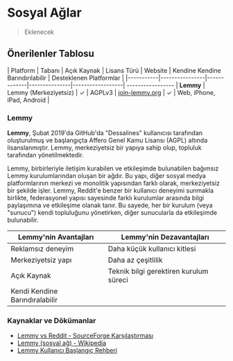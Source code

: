 <!-- NOTLAR 
 - Tablo eklemeyi unutmayın 
 - Uygun görseller eklemeyi unutmayın.
 - İçerik kuralları ve ekleme yapmak sayfalarını ziyaret edebilirsiniz -->

# Sosyal Ağlar

> Eklenecek

## Önerilenler Tablosu

| Platform | Tabanı | Açık Kaynak | Lisans Türü | Website | Kendine Kendine Barındırılabilir | Desteklenen Platformlar |
|-----------|----------------|-------------|---------------|------------------| -----------------
| **Lemmy** | Lemmy (Merkeziyetsiz) | ✓ | AGPLv3 | [  join-lemmy.org](https://join-lemmy.org/) | ✓ | Web, iPhone, iPad, Android |

### Lemmy

**Lemmy**, Şubat 2019'da GitHub'da "Dessalines" kullanıcısı tarafından oluşturulmuş ve başlangıçta Affero Genel Kamu Lisansı (AGPL) altında lisanslanmıştır. Lemmy, merkeziyetsiz bir yapıya sahip olup, topluluk tarafından yönetilmektedir.

Lemmy, birbirleriyle iletişim kurabilen ve etkileşimde bulunabilen bağımsız Lemmy kurulumlarından oluşan bir ağdır. Bu yapı, diğer sosyal medya platformlarının merkezi ve monolitik yapısından farklı olarak, merkeziyetsiz bir şekilde işler. Lemmy, Reddit'e benzer bir kullanıcı deneyimi sunmakla birlikte, federasyonel yapısı sayesinde farklı kurulumlar arasında bilgi paylaşımına ve etkileşime olanak tanır. Bu sayede, her bir kurulum (veya "sunucu") kendi topluluğunu yönetirken, diğer sunucularla da etkileşimde bulunabilir.

| **Lemmy'nin Avantajları**            | **Lemmy'nin Dezavantajları**  |
|----------------------------------|----------------------------------|
| Reklamsız deneyim               | Daha küçük kullanıcı kitlesi    |
| Merkeziyetsiz yapı              | Daha az çeşitlilik               |
| Açık Kaynak                     | Teknik bilgi gerektiren kurulum süreci |
| Kendi Kendine Barındıralabilir  |                                  |

### Kaynaklar ve Dökümanlar
- [Lemmy vs Reddit - SourceForge Karşılaştırması](https://sourceforge.net/software/compare/Lemmy-vs-Reddit/)
- [Lemmy (sosyal ağ) - Wikipedia](https://en.wikipedia.org/wiki/Lemmy_(social_network))
- [Lemmy Kullanıcı Başlangıç Rehberi](https://join-lemmy.org/docs/users/01-getting-started.html)

